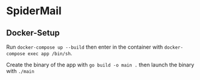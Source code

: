 # SpiderMail

## Docker-Setup

Run `docker-compose up --build` then enter in the container with `docker-compose exec app /bin/sh`.

Create the binary of the app with `go build -o main .` then launch the binary with `./main`
